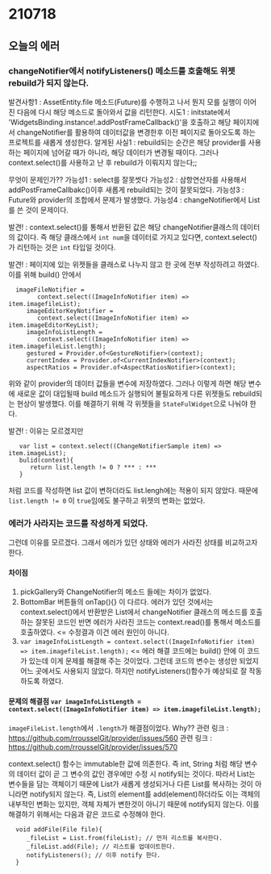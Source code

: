 # 210718
## 오늘의 에러
### changeNotifier에서 notifyListeners() 메소드를 호출해도 위젯 rebuild가 되지 않는다.
발견사항1 : AssetEntity.file 메소드(Future)를 수행하고 나서 뭔지 모를 실행이 이어진 다음에 다시 해당 메소드로 돌아와서 값을 리턴한다.
시도1 : initstate에서 'WidgetsBinding.instance!.addPostFrameCallback()'을 호출하고 해당 페이지에서 changeNotifier를 활용하여 데이터값을 변경한후
이전 페이지로 돌아오도록 하는 프로젝트를 새롭게 생성한다.
알게된 사실1 : rebuild되는 순간은 해당 provider를 사용하는 페이지에 넘어갈 때가 아니라, 해당 데이터가 변경될 때이다.
그러나 context.select()를 사용하고 난 후 rebuild가 이뤄지지 않는다;;

무엇이 문제인가??
   가능성1 : select를 잘못썻다
   가능성2 : 삼항연산자를 사용해서 addPostFrameCallbakc()이후 새롭게 rebuild되는 것이 잘못되었다.
   가능성3 : Future와 provider의 조합에서 문제가 발생했다.
   가능성4 : changeNotifier에서 List를 쓴 것이 문제이다.

   발견! : context.select()를 통해서 반환된 값은 해당 changeNotifier클래스의 데이터의 값이다. 즉 해당 클래스에서 `int num`을 데이터로 가지고 있다면,
   context.select()가 리턴하는 것은 `int` 타입일 것이다.
   
   발견! : 페이지에 있는 위젯들을 클래스로 나누지 않고 한 곳에 전부 작성하려고 하였다. 이를 위해 build() 안에서 
   
      imageFileNotifier =
            context.select((ImageInfoNotifier item) => item.imagefileList);
         imageEditorKeyNotifier =
            context.select((ImageInfoNotifier item) => item.imageEditorKeyList);
         imageInfoListLength =
            context.select((ImageInfoNotifier item) => item.imagefileList.length);
         gestured = Provider.of<GestureNotifier>(context);
         currentIndex = Provider.of<CurrentIndexNotifier>(context);
         aspectRatios = Provider.of<AspectRatiosNotifier>(context);
   위와 같이 provider의 데이터 값들을 변수에 저장하였다. 그러나 이렇게 하면 해당 변수에 새로운 값이 대입될때 build 메소드가 실행되어
   불필요하게 다른 위젯들도 rebuild되는 현상이 발생했다.
   이를 해결하기 위해 각 위젯들을 `StateFulWidget`으로 나눠야 한다.
   
   발견! : 이유는 모르겠지만
   
       var list = context.select((ChangeNotifierSample item) => item.imageList);
       bulid(context){
          return list.length != 0 ? *** : ***
       }
       
   처럼 코드를 작성하면 list 값이 변하더라도 list.lengh에는 적용이 되지 않았다. 때문에 `list.length != 0` 이 `true`임에도 불구하고
   위젯의 변화는 없었다.
   
   ### 에러가 사라지는 코드를 작성하게 되었다.
   그런데 이유를 모르겠다. 그래서 에러가 있던 상태와 에러가 사라진 상태를 비교하고자 한다.
   #### 차이점
   1. pickGallery와 ChangeNotifier의 메소드 들에는 차이가 없었다.
   2. BottomBar 버튼들의 onTap(){} 이 다르다. 에러가 있던 것에서는 context.select()에서 반환받은 List에서 changeNotifier 클래스의 메소드를 호출하는 잘못된 코드인 반면
   에러가 사라진 코드는 context.read()를 통해서 메소드를 호출하였다. <= 수정결과 이건 에러 원인이 아니다.
   3. `var imageInfoListLength = context.select((ImageInfoNotifier item) => item.imagefileList.length);` <= 에러 해결 코드에는 build() 안에 이 코드가 있는데 이게 문제를 해결해 주는 것이었다.
   그런데 코드의 변수는 생성만 되었지 어느 곳에서도 사용되지 않았다. 하지만 notifyListeners()함수가 예상되로 잘 작동하도록 하였다.
   
   #### 문제의 해결점 `var imageInfoListLength = context.select((ImageInfoNotifier item) => item.imagefileList.length);`
   `imageFileList.length`에서 `.length`가 해결점이었다.
   Why??
   관련 링크 : https://github.com/rrousselGit/provider/issues/560
   관련 링크 : https://github.com/rrousselGit/provider/issues/570
   
   context.select() 함수는 immutable한 값에 의존한다. 즉 int, String 처럼 해당 변수의 데이터 값이 곧 그 변수의 값인 경우에만 수정 시 notify되는 것이다.
   따라서 List는 변수들을 담는 객체이기 때문에 List가 새롭게 생성되거나 다른 List를 복사하는 것이 아니라면 notify되지 않는다.
   즉, List의 element를 add(element)하더라도 이는 객체의 내부적인 변화는 있지만, 객체 자체가 변한것이 아니기 때문에 notify되지 않는다.
   이를 해결하기 위해서는 다음과 같은 코드로 수정해야 한다.
   
      void addFile(File file){
         _fileList = List.from(fileList); // 먼저 리스트를 복사한다.
         _fileList.add(File); // 리스트를 업데이트한다.
         notifyListeners(); // 이후 notify 한다.
      }
